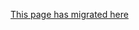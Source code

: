 [This page has migrated here](https://github.com/department-of-veterans-affairs/caseflow/wiki/FACOLS)
